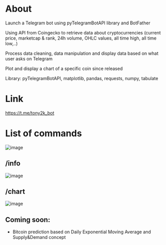 # About

Launch a Telegram bot using pyTelegramBotAPI library and BotFather

Using API from Coingecko to retrieve data about cryptocurrencies (current price, marketcap & rank, 24h volume, OHLC values, all time high, all time low,..) 

Process data cleaning, data manipulation and display data based on what user asks on Telegram

Plot and display a chart of a specific coin since released

Library: pyTelegramBotAPI, matplotlib, pandas, requests, numpy, tabulate

# Link

https://t.me/tony2k_bot

# List of commands
![image](https://user-images.githubusercontent.com/69407233/222343068-22630e9d-6f3e-403f-9e1b-2787cea370cb.png)

## /info
![image](https://user-images.githubusercontent.com/69407233/222343282-34d010aa-3bd0-4736-ac8f-a3bcf84aad89.png)

## /chart
![image](https://user-images.githubusercontent.com/69407233/222343928-5a2a3327-f718-4572-abd5-3f462a8553e0.png)

## Coming soon:

- Bitcoin prediction based on Daily Exponential Moving Average and Supply&Demand concept
